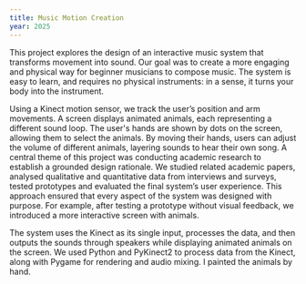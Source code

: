 ```yaml
---
title: Music Motion Creation
year: 2025
---
```

This project explores the design of an interactive music system that transforms movement into sound. Our goal was to create a more engaging and physical way for beginner musicians to compose music. The system is easy to learn, and requires no physical instruments: in a sense, it turns your body into the instrument.

Using a Kinect motion sensor, we track the user’s position and arm movements. A screen displays animated animals, each representing a different sound loop. The user's hands are shown by dots on the screen, allowing them to select the animals. By moving their hands, users can adjust the volume of different animals, layering sounds to hear their own song.
<Images images="IMG_6614.jpg,IMG_6625.jpg" height="500px" width="500px" lgColumns="2">
A central theme of this project was conducting academic research to establish a grounded design rationale. We studied related academic papers, analysed qualitative and quantitative data from interviews and surveys, tested prototypes and evaluated the final system’s user experience. This approach ensured that every aspect of the system was designed with purpose. For example, after testing a prototype without visual feedback, we introduced a more interactive screen with animals.

The system uses the Kinect as its single input, processes the data, and then outputs the sounds through speakers while displaying animated animals on the screen. We used Python and PyKinect2 to process data from the Kinect, along with Pygame for rendering and audio mixing. I painted the animals by hand.

<single-image src="cover.png" height="3000" width="400">